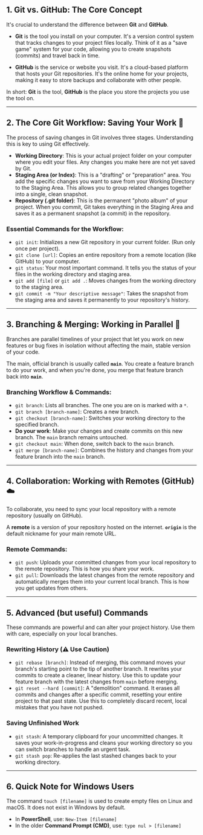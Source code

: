 ## 1. Git vs. GitHub: The Core Concept

It's crucial to understand the difference between **Git** and **GitHub**.

* **Git** is the tool you install on your computer. It's a version control system that tracks changes to your project files locally. Think of it as a "save game" system for your code, allowing you to create snapshots (commits) and travel back in time.

* **GitHub** is the service or website you visit. It's a cloud-based platform that hosts your Git repositories. It's the online home for your projects, making it easy to store backups and collaborate with other people.

In short: **Git** is the tool, **GitHub** is the place you store the projects you use the tool on.

---

## 2. The Core Git Workflow: Saving Your Work 💾

The process of saving changes in Git involves three stages. Understanding this is key to using Git effectively.

* **Working Directory**: This is your actual project folder on your computer where you edit your files. Any changes you make here are not yet saved by Git.
* **Staging Area (or Index)**: This is a "drafting" or "preparation" area. You add the specific changes you want to save from your Working Directory to the Staging Area. This allows you to group related changes together into a single, clean snapshot.
* **Repository (.git folder)**: This is the permanent "photo album" of your project. When you commit, Git takes everything in the Staging Area and saves it as a permanent snapshot (a commit) in the repository.

### Essential Commands for the Workflow:

* `git init`: Initializes a new Git repository in your current folder. (Run only once per project).
* `git clone [url]`: Copies an entire repository from a remote location (like GitHub) to your computer.
* `git status`: Your most important command. It tells you the status of your files in the working directory and staging area.
* `git add [file]` or `git add .`: Moves changes from the working directory to the staging area.
* `git commit -m "Your descriptive message"`: Takes the snapshot from the staging area and saves it permanently to your repository's history.

---

## 3. Branching & Merging: Working in Parallel 🌳

Branches are parallel timelines of your project that let you work on new features or bug fixes in isolation without affecting the main, stable version of your code.

The main, official branch is usually called **`main`**. You create a feature branch to do your work, and when you're done, you merge that feature branch back into **`main`**.

### Branching Workflow & Commands:

* `git branch`: Lists all branches. The one you are on is marked with a `*`.
* `git branch [branch-name]`: Creates a new branch.
* `git checkout [branch-name]`: Switches your working directory to the specified branch.
* **Do your work**: Make your changes and create commits on this new branch. The `main` branch remains untouched.
* `git checkout main`: When done, switch back to the `main` branch.
* `git merge [branch-name]`: Combines the history and changes from your feature branch into the `main` branch.

---

## 4. Collaboration: Working with Remotes (GitHub) ☁️

To collaborate, you need to sync your local repository with a remote repository (usually on GitHub).

A **remote** is a version of your repository hosted on the internet. **`origin`** is the default nickname for your main remote URL.

### Remote Commands:

* `git push`: Uploads your committed changes from your local repository to the remote repository. This is how you share your work.
* `git pull`: Downloads the latest changes from the remote repository and automatically merges them into your current local branch. This is how you get updates from others.

---

## 5. Advanced (but useful) Commands

These commands are powerful and can alter your project history. Use them with care, especially on your local branches.

### Rewriting History (⚠️ Use Caution)

* `git rebase [branch]`: Instead of merging, this command moves your branch's starting point to the tip of another branch. It rewrites your commits to create a cleaner, linear history. Use this to update your feature branch with the latest changes from `main` before merging.
* `git reset --hard [commit]`: A "demolition" command. It erases all commits and changes after a specific commit, resetting your entire project to that past state. Use this to completely discard recent, local mistakes that you have not pushed.

### Saving Unfinished Work

* `git stash`: A temporary clipboard for your uncommitted changes. It saves your work-in-progress and cleans your working directory so you can switch branches to handle an urgent task.
* `git stash pop`: Re-applies the last stashed changes back to your working directory.

---

## 6. Quick Note for Windows Users

The command `touch [filename]` is used to create empty files on Linux and macOS. It does not exist in Windows by default.

* In **PowerShell**, use: `New-Item [filename]`
* In the older **Command Prompt (CMD)**, use: `type nul > [filename]`